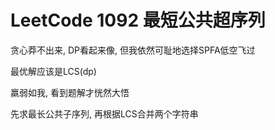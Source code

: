 # LeetCode 1092 最短公共超序列

贪心莽不出来, DP看起来像, 但我依然可耻地选择SPFA低空飞过

最优解应该是LCS(dp)

羸弱如我, 看到题解才恍然大悟

先求最长公共子序列, 再根据LCS合并两个字符串
